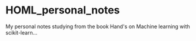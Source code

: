 # HOML_personal_notes
My personal notes studying from the book Hand's on Machine learning with scikit-learn...
